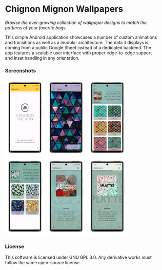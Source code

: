 # Chignon Mignon Wallpapers
*Browse the ever-growing collection of wallpaper designs to match the patterns of your favorite bags.*

This simple Android application showcases a number of custom animations and transitions as well as a modular architecture. The data it displays is coming from a public
Google Sheet instead of a dedicated backend. The app features a scalable user interface with proper edge-to-edge support and inset handling in any orientation.

### Screenshots

<img src="screenshots/01.png" width="26%" /> <img src="screenshots/02.png" width="26%" />
<img src="screenshots/03.png" width="26%" /> <img src="screenshots/04.png" width="26%" />
<img src="screenshots/05.png" width="26%" /> <img src="screenshots/06.png" width="26%" />

### License

This software is licensed under GNU GPL 3.0. Any derivative works must follow the same open-source license. 